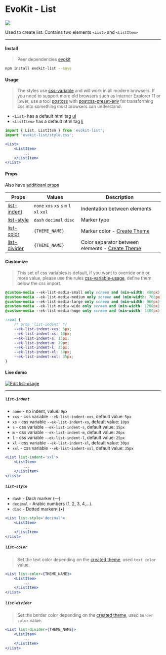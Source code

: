 [evokit]: /packages/evokit/
[css-variable]: //caniuse.com/#feat=css-variables
[css-variable-usage]: //w3schools.com/css/css3_variables.asp
[html-tag-ul]: //www.w3schools.com/tags/tag_ul.asp
[html-tag-li]: //www.w3schools.com/tags/tag_li.asp
[postcss]: //postcss.org
[postcss-preset-env]: //preset-env.cssdb.org

[base_props]: docs/base/props
[create_theme]: docs/base/theme

[list-indent]: #list-indent
[list-style]: #list-style
[list-color]: #list-color
[list-divider]: #list-divider

# EvoKit - List

[![](https://img.shields.io/npm/v/evokit-list.svg)](https://www.npmjs.com/package/evokit-list)

Used to create list. Contains two elements `<List>` and `<ListItem>`

---

#### Install

> Peer dependencies [evokit]

```bash
npm install evokit-list --save
```

#### Usage

> The styles use [css-variable] and will work in all modern browsers. If you need to support more old browsers such as Interner Explorer 11 or lower, use a tool [postcss] with [postcss-preset-env] for transforming css into something most browsers can understand.

- `<List>` has a default html tag [ul][html-tag-ul]
- `<ListItem>` has a default html tag [li][html-tag-li]

```jsx
import { List, ListItem } from 'evokit-list';
import 'evokit-list/style.css';

<List>
    <ListItem>
        ...
    </ListItem>
</List>

```

#### Props

Also have [additioanl props][base_props]

| Props | Values | Description |
|-------|--------|-------------|
| [list-indent]  | `none` `xxs` `xs` `s` `m` `l` `xl` `xxl` | Indentation between elements |
| [list-style]   | `dash` `decimal` `disc` | Marker type |
| [list-color]   | `{THEME_NAME}` | Marker color - [Create Theme][create_theme] |
| [list-divider] | `{THEME_NAME}` | Color separator between elements - [Create Theme][create_theme] |

#### Customize

> This set of css variables is default, if you want to override one or more value, please use the rules [css-variable-usage], define them below the css import.

```css
@custom-media --ek-list-media-small only screen and (min-width: 480px);
@custom-media --ek-list-media-medium only screen and (min-width: 768px);
@custom-media --ek-list-media-large only screen and (min-width: 960px);
@custom-media --ek-list-media-wide only screen and (min-width: 1200px);
@custom-media --ek-list-media-huge only screen and (min-width: 1400px);

:root {
    /* prop 'list-indent' */
    --ek-list-indent-xxs: 5px;
    --ek-list-indent-xs: 10px;
    --ek-list-indent-s: 15px;
    --ek-list-indent-m: 20px;
    --ek-list-indent-l: 25px;
    --ek-list-indent-xl: 30px;
    --ek-list-indent-xxl: 35px;
}
```

#### Live demo

[![Edit list-usage](https://codesandbox.io/static/img/play-codesandbox.svg)](https://codesandbox.io/embed/listusage-ycfx4?fontsize=14 ':include :type=iframe width=100% height=500px')

---

##### `list-indent`

- `none` - no indent, value: `0px`
- `xxs` - css variable `--ek-list-indent-xxs`, default value: `5px`
- `xs` - css variable `--ek-list-indent-xs`, default value: `10px`
- `s` - css variable `--ek-list-indent-s`, default value: `15px`
- `m` - css variable `--ek-list-indent-m`, default value: `20px`
- `l` - css variable `--ek-list-indent-l`, default value: `25px`
- `xl` - css variable `--ek-list-indent-xl`, default value: `30px`
- `xxl` - css variable `--ek-list-indent-xxl`, default value: `35px`

```jsx
<List list-indent='xxl'>
    <ListItem>
        ...
    </ListItem>
</List>
```

##### `list-style`

- `dash` - Dash marker (—)
- `decimal` - Arabic numbers (1, 2, 3, 4,...).
- `disc` - Dotted markerи (•)

```jsx
<List list-style='decimal'>
    <ListItem>
        ...
    </ListItem>
</List>
```

##### `list-color`

> Set the text color depending on the [created theme][create_theme], used `text color` value.

```jsx
<List list-color={THEME_NAME}>
    <ListItem>
        ...
    </ListItem>
</List>
```

##### `list-divider`

> Set the border color depending on the [created theme][create_theme], used `border color` value.

```jsx
<List list-divider={THEME_NAME}>
    <ListItem>
        ...
    </ListItem>
</List>
```
